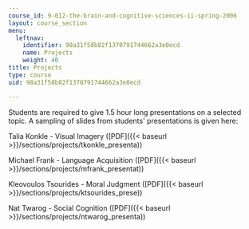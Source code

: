 ```yaml
---
course_id: 9-012-the-brain-and-cognitive-sciences-ii-spring-2006
layout: course_section
menu:
  leftnav:
    identifier: 98a31f58b82f1370791744662a3e0ecd
    name: Projects
    weight: 40
title: Projects
type: course
uid: 98a31f58b82f1370791744662a3e0ecd

---
```


Students are required to give 1.5 hour long presentations on a selected topic. A sampling of slides from students' presentations is given here:

Talia Konkle - Visual Imagery ([PDF]({{< baseurl >}}/sections/projects/tkonkle_presenta))

Michael Frank - Language Acquisition ([PDF]({{< baseurl >}}/sections/projects/mfrank_presentat))

Kleovoulos Tsourides - Moral Judgment ([PDF]({{< baseurl >}}/sections/projects/ktsourides_prese))

Nat Twarog - Social Cognition ([PDF]({{< baseurl >}}/sections/projects/ntwarog_presenta))